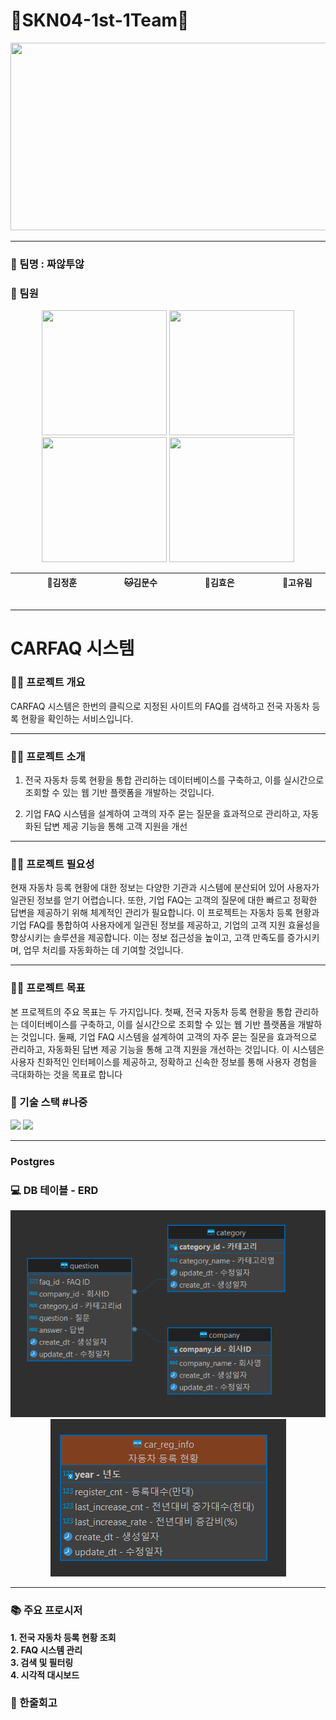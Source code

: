 # 👑SKN04-1st-1Team👑
<p align="center"><img src="https://private-user-images.githubusercontent.com/126551524/331765094-7ea63fc3-95f0-44d5-a0f0-cf431cae34f1.png?jwt=eyJhbGciOiJIUzI1NiIsInR5cCI6IkpXVCJ9.eyJpc3MiOiJnaXRodWIuY29tIiwiYXVkIjoicmF3LmdpdGh1YnVzZXJjb250ZW50LmNvbSIsImtleSI6ImtleTUiLCJleHAiOjE3MjQzMTYxMzcsIm5iZiI6MTcyNDMxNTgzNywicGF0aCI6Ii8xMjY1NTE1MjQvMzMxNzY1MDk0LTdlYTYzZmMzLTk1ZjAtNDRkNS1hMGYwLWNmNDMxY2FlMzRmMS5wbmc_WC1BbXotQWxnb3JpdGhtPUFXUzQtSE1BQy1TSEEyNTYmWC1BbXotQ3JlZGVudGlhbD1BS0lBVkNPRFlMU0E1M1BRSzRaQSUyRjIwMjQwODIyJTJGdXMtZWFzdC0xJTJGczMlMkZhd3M0X3JlcXVlc3QmWC1BbXotRGF0ZT0yMDI0MDgyMlQwODM3MTdaJlgtQW16LUV4cGlyZXM9MzAwJlgtQW16LVNpZ25hdHVyZT1iYmYyNDMzODA2ZjI1YzU0NTNiMzQ0NzBjZDg4NGI2OWRjY2RkZTM5YmRmMWM4NmRkYjhhYjg1OGM3M2U0MzI4JlgtQW16LVNpZ25lZEhlYWRlcnM9aG9zdCZhY3Rvcl9pZD0wJmtleV9pZD0wJnJlcG9faWQ9MCJ9.7XtPxGsfWBtthk_sZAXk4miPUc4Z6eSZuNhzFwV2HKs" width="600" height="300"/></p>

<hr>

### 🤗 팀명 : 짜않투않
 
### 🤭 팀원

<p align="center">
	<img src="https://avatars.githubusercontent.com/u/48326972?v=4" width="200" height="200"/>
	<img src="https://avatars.githubusercontent.com/u/110519720?v=4" width="200" height="200"/>
	<img src="https://avatars.githubusercontent.com/u/176723645?v=4" width="200" height="200"/>
	<img src="https://avatars.githubusercontent.com/u/148182017?v=4" width="200" height="200"/>
</p>

<div align="center">
	
|   &nbsp;&nbsp; &nbsp; &nbsp; &nbsp;  &nbsp;  &nbsp;  🐖김정훈  &nbsp;&nbsp; &nbsp;&nbsp; &nbsp;  &nbsp;  &nbsp;    |      &nbsp;&nbsp; &nbsp;&nbsp; &nbsp;  &nbsp;  &nbsp; 🐱김문수  &nbsp;&nbsp; &nbsp;&nbsp; &nbsp;  &nbsp;  &nbsp;    |      &nbsp;&nbsp; &nbsp;&nbsp; &nbsp;  &nbsp;  &nbsp; 🐂김효은  &nbsp;&nbsp; &nbsp;&nbsp; &nbsp;  &nbsp;  &nbsp;    |     &nbsp;&nbsp; &nbsp;&nbsp; &nbsp;  &nbsp;  &nbsp; 🐴고유림  &nbsp;&nbsp; &nbsp;&nbsp; &nbsp;  &nbsp;  &nbsp;   | 
|------------------------------------------|--------------------------------------|------------------------------------------|-----------------------------------|
 
</div>

<hr>

# CARFAQ 시스템


### 👨‍🏫 프로젝트 개요
  
  CARFAQ 시스템은 한번의 클릭으로 지정된 사이트의 FAQ를 검색하고 전국 자동차 등록 현황을 확인하는 서비스입니다.

<hr>

### 👩‍🏫 프로젝트 소개

  1. 전국 자동차 등록 현황을 통합 관리하는 데이터베이스를 구축하고, 이를 실시간으로 조회할 수 있는 웹 기반 플랫폼을 개발하는 것입니다.
  
  2. 기업 FAQ 시스템을 설계하여 고객의 자주 묻는 질문을 효과적으로 관리하고, 자동화된 답변 제공 기능을 통해 고객 지원을 개선
  
<hr>


### 👩‍🏫 프로젝트 필요성

  현재 자동차 등록 현황에 대한 정보는 다양한 기관과 시스템에 분산되어 있어 사용자가 일관된 정보를 얻기 어렵습니다. 또한, 기업 FAQ는 고객의 질문에 대한 빠르고 정확한 답변을 제공하기 위해 체계적인 관리가 필요합니다. 이 프로젝트는 자동차 등록 현황과 기업 FAQ를 통합하여 사용자에게 일관된 정보를 제공하고, 기업의 고객 지원 효율성을 향상시키는 솔루션을 제공합니다. 이는 정보 접근성을 높이고, 고객 만족도를 증가시키며, 업무 처리를 자동화하는 데 기여할 것입니다.
  
<hr>

### 👩‍🏫 프로젝트 목표

  본 프로젝트의 주요 목표는 두 가지입니다. 첫째, 전국 자동차 등록 현황을 통합 관리하는 데이터베이스를 구축하고, 이를 실시간으로 조회할 수 있는 웹 기반 플랫폼을 개발하는 것입니다. 둘째, 기업 FAQ 시스템을 설계하여 고객의 자주 묻는 질문을 효과적으로 관리하고, 자동화된 답변 제공 기능을 통해 고객 지원을 개선하는 것입니다. 이 시스템은 사용자 친화적인 인터페이스를 제공하고, 정확하고 신속한 정보를 통해 사용자 경험을 극대화하는 것을 목표로 합니다

### 🔨 기술 스택 #나중
<div>
  <img src="https://img.shields.io/badge/git-F05032?style=for-the-badge&logo=git&logoColor=white">
  <img src="https://img.shields.io/badge/github-181717?style=for-the-badge&logo=github&logoColor=white">
</div>

<hr>

### Postgres

### 💻 DB 테이블 - ERD 

<p align="center"><img src="./image/ERD.png"/> <img src="./image/ERD2.png"/> </p>

<hr>

### 📚 주요 프로시저
<summary><b>1. 전국 자동차 등록 현황 조회</b></summary>
<summary><b>2. FAQ 시스템 관리</b></summary>
<summary><b>3. 검색 및 필터링</b></summary>
<summary><b>4. 시각적 대시보드</b></summary>

### 📝 한줄회고
